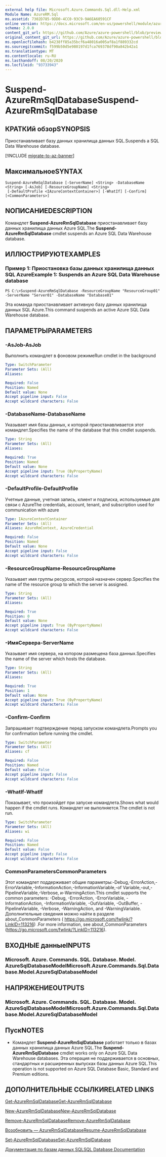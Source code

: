 ```yaml
---
external help file: Microsoft.Azure.Commands.Sql.dll-Help.xml
Module Name: AzureRM.Sql
ms.assetid: 7302D785-9DD0-4CC0-93C9-9A6EA60591CF
online version: https://docs.microsoft.com/en-us/powershell/module/azurerm.sql/suspend-azurermsqldatabase
schema: 2.0.0
content_git_url: https://github.com/Azure/azure-powershell/blob/preview/src/ResourceManager/Sql/Commands.Sql/help/Suspend-AzureRmSqlDatabase.md
original_content_git_url: https://github.com/Azure/azure-powershell/blob/preview/src/ResourceManager/Sql/Commands.Sql/help/Suspend-AzureRmSqlDatabase.md
ms.openlocfilehash: b4238ff85a35bcf6a48016a005af8a1f889332cd
ms.sourcegitcommit: f599b50d5e980197d1fca769378df90a842b42a1
ms.translationtype: MT
ms.contentlocale: ru-RU
ms.lasthandoff: 08/20/2020
ms.locfileid: "93733943"
---
```

# <span data-ttu-id="14088-101">Suspend-AzureRmSqlDatabase</span><span class="sxs-lookup"><span data-stu-id="14088-101">Suspend-AzureRmSqlDatabase</span></span>

## <span data-ttu-id="14088-102">КРАТКИй обзор</span><span class="sxs-lookup"><span data-stu-id="14088-102">SYNOPSIS</span></span>
<span data-ttu-id="14088-103">Приостанавливает базу данных хранилища данных SQL.</span><span class="sxs-lookup"><span data-stu-id="14088-103">Suspends a SQL Data Warehouse database.</span></span>

[!INCLUDE [migrate-to-az-banner](../../includes/migrate-to-az-banner.md)]

## <span data-ttu-id="14088-104">Максимальное</span><span class="sxs-lookup"><span data-stu-id="14088-104">SYNTAX</span></span>

```
Suspend-AzureRmSqlDatabase [-ServerName] <String> -DatabaseName <String> [-AsJob] [-ResourceGroupName] <String>
 [-DefaultProfile <IAzureContextContainer>] [-WhatIf] [-Confirm] [<CommonParameters>]
```

## <span data-ttu-id="14088-105">NОПИСАНИЕ</span><span class="sxs-lookup"><span data-stu-id="14088-105">DESCRIPTION</span></span>
<span data-ttu-id="14088-106">Командлет **Suspend-AzureRmSqlDatabase** приостанавливает базу данных хранилища данных Azure SQL.</span><span class="sxs-lookup"><span data-stu-id="14088-106">The **Suspend-AzureRmSqlDatabase** cmdlet suspends an Azure SQL Data Warehouse database.</span></span>

## <span data-ttu-id="14088-107">ИЛЛЮСТРИРУЮТ</span><span class="sxs-lookup"><span data-stu-id="14088-107">EXAMPLES</span></span>

### <span data-ttu-id="14088-108">Пример 1: Приостановка базы данных хранилища данных SQL Azure</span><span class="sxs-lookup"><span data-stu-id="14088-108">Example 1: Suspends an Azure SQL Data Warehouse database</span></span>
```
PS C:\>Suspend-AzureRmSqlDatabase -ResourceGroupName "ResourceGroup01" -ServerName "Server01" -DatabaseName "Database01"
```

<span data-ttu-id="14088-109">Эта команда приостанавливает активную базу данных хранилища данных SQL Azure.</span><span class="sxs-lookup"><span data-stu-id="14088-109">This command suspends an active Azure SQL Data Warehouse database.</span></span>

## <span data-ttu-id="14088-110">ПАРАМЕТРЫ</span><span class="sxs-lookup"><span data-stu-id="14088-110">PARAMETERS</span></span>

### <span data-ttu-id="14088-111">-AsJob</span><span class="sxs-lookup"><span data-stu-id="14088-111">-AsJob</span></span>
<span data-ttu-id="14088-112">Выполнить командлет в фоновом режиме</span><span class="sxs-lookup"><span data-stu-id="14088-112">Run cmdlet in the background</span></span>
```yaml
Type: SwitchParameter
Parameter Sets: (All)
Aliases:

Required: False
Position: Named
Default value: None
Accept pipeline input: False
Accept wildcard characters: False
```

### <span data-ttu-id="14088-113">-DatabaseName</span><span class="sxs-lookup"><span data-stu-id="14088-113">-DatabaseName</span></span>
<span data-ttu-id="14088-114">Указывает имя базы данных, к которой приостанавливается этот командлет.</span><span class="sxs-lookup"><span data-stu-id="14088-114">Specifies the name of the database that this cmdlet suspends.</span></span>

```yaml
Type: String
Parameter Sets: (All)
Aliases:

Required: True
Position: Named
Default value: None
Accept pipeline input: True (ByPropertyName)
Accept wildcard characters: False
```

### <span data-ttu-id="14088-115">-DefaultProfile</span><span class="sxs-lookup"><span data-stu-id="14088-115">-DefaultProfile</span></span>
<span data-ttu-id="14088-116">Учетные данные, учетная запись, клиент и подписка, используемые для связи с Azure</span><span class="sxs-lookup"><span data-stu-id="14088-116">The credentials, account, tenant, and subscription used for communication with azure</span></span>

```yaml
Type: IAzureContextContainer
Parameter Sets: (All)
Aliases: AzureRmContext, AzureCredential

Required: False
Position: Named
Default value: None
Accept pipeline input: False
Accept wildcard characters: False
```

### <span data-ttu-id="14088-117">-ResourceGroupName</span><span class="sxs-lookup"><span data-stu-id="14088-117">-ResourceGroupName</span></span>
<span data-ttu-id="14088-118">Указывает имя группы ресурсов, которой назначен сервер.</span><span class="sxs-lookup"><span data-stu-id="14088-118">Specifies the name of the resource group to which the server is assigned.</span></span>

```yaml
Type: String
Parameter Sets: (All)
Aliases:

Required: True
Position: 0
Default value: None
Accept pipeline input: True (ByPropertyName)
Accept wildcard characters: False
```

### <span data-ttu-id="14088-119">-ИмяСервера</span><span class="sxs-lookup"><span data-stu-id="14088-119">-ServerName</span></span>
<span data-ttu-id="14088-120">Указывает имя сервера, на котором размещена база данных.</span><span class="sxs-lookup"><span data-stu-id="14088-120">Specifies the name of the server which hosts the database.</span></span>

```yaml
Type: String
Parameter Sets: (All)
Aliases:

Required: True
Position: 1
Default value: None
Accept pipeline input: True (ByPropertyName)
Accept wildcard characters: False
```

### <span data-ttu-id="14088-121">-Confirm</span><span class="sxs-lookup"><span data-stu-id="14088-121">-Confirm</span></span>
<span data-ttu-id="14088-122">Запрашивает подтверждение перед запуском командлета.</span><span class="sxs-lookup"><span data-stu-id="14088-122">Prompts you for confirmation before running the cmdlet.</span></span>

```yaml
Type: SwitchParameter
Parameter Sets: (All)
Aliases: cf

Required: False
Position: Named
Default value: False
Accept pipeline input: False
Accept wildcard characters: False
```

### <span data-ttu-id="14088-123">-WhatIf</span><span class="sxs-lookup"><span data-stu-id="14088-123">-WhatIf</span></span>
<span data-ttu-id="14088-124">Показывает, что произойдет при запуске командлета.</span><span class="sxs-lookup"><span data-stu-id="14088-124">Shows what would happen if the cmdlet runs.</span></span>
<span data-ttu-id="14088-125">Командлет не выполняется.</span><span class="sxs-lookup"><span data-stu-id="14088-125">The cmdlet is not run.</span></span>

```yaml
Type: SwitchParameter
Parameter Sets: (All)
Aliases: wi

Required: False
Position: Named
Default value: False
Accept pipeline input: False
Accept wildcard characters: False
```

### <span data-ttu-id="14088-126">CommonParameters</span><span class="sxs-lookup"><span data-stu-id="14088-126">CommonParameters</span></span>
<span data-ttu-id="14088-127">Этот командлет поддерживает общие параметры:-Debug,-ErrorAction,-ErrorVariable,-InformationAction,-InformationVariable,-of Variable,-out,-PipelineVariable,-Verbose, и-WarningAction.</span><span class="sxs-lookup"><span data-stu-id="14088-127">This cmdlet supports the common parameters: -Debug, -ErrorAction, -ErrorVariable, -InformationAction, -InformationVariable, -OutVariable, -OutBuffer, -PipelineVariable, -Verbose, -WarningAction, and -WarningVariable.</span></span> <span data-ttu-id="14088-128">Дополнительные сведения можно найти в разделе about_CommonParameters ( https://go.microsoft.com/fwlink/?LinkID=113216) .</span><span class="sxs-lookup"><span data-stu-id="14088-128">For more information, see about_CommonParameters (https://go.microsoft.com/fwlink/?LinkID=113216).</span></span>

## <span data-ttu-id="14088-129">ВХОДНЫЕ данные</span><span class="sxs-lookup"><span data-stu-id="14088-129">INPUTS</span></span>

### <span data-ttu-id="14088-130">Microsoft. Azure. Commands. SQL. Database. Model. AzureSqlDatabaseModel</span><span class="sxs-lookup"><span data-stu-id="14088-130">Microsoft.Azure.Commands.Sql.Database.Model.AzureSqlDatabaseModel</span></span>

## <span data-ttu-id="14088-131">НАПРЯЖЕНИЕ</span><span class="sxs-lookup"><span data-stu-id="14088-131">OUTPUTS</span></span>

### <span data-ttu-id="14088-132">Microsoft. Azure. Commands. SQL. Database. Model. AzureSqlDatabaseModel</span><span class="sxs-lookup"><span data-stu-id="14088-132">Microsoft.Azure.Commands.Sql.Database.Model.AzureSqlDatabaseModel</span></span>

## <span data-ttu-id="14088-133">Пуск</span><span class="sxs-lookup"><span data-stu-id="14088-133">NOTES</span></span>
* <span data-ttu-id="14088-134">Командлет **Suspend-AzureRmSqlDatabase** работает только в базах данных хранилища данных Azure SQL.</span><span class="sxs-lookup"><span data-stu-id="14088-134">The **Suspend-AzureRmSqlDatabase** cmdlet works only on Azure SQL Data Warehouse databases.</span></span> <span data-ttu-id="14088-135">Эта операция не поддерживается в основных, стандартных и расширенных выпусках базы данных Azure SQL.</span><span class="sxs-lookup"><span data-stu-id="14088-135">This operation is not supported on Azure SQL Database Basic, Standard and Premium editions.</span></span>

## <span data-ttu-id="14088-136">ДОПОЛНИТЕЛЬНЫЕ ССЫЛКИ</span><span class="sxs-lookup"><span data-stu-id="14088-136">RELATED LINKS</span></span>

[<span data-ttu-id="14088-137">Get-AzureRmSqlDatabase</span><span class="sxs-lookup"><span data-stu-id="14088-137">Get-AzureRmSqlDatabase</span></span>](./Get-AzureRmSqlDatabase.md)

[<span data-ttu-id="14088-138">New-AzureRmSqlDatabase</span><span class="sxs-lookup"><span data-stu-id="14088-138">New-AzureRmSqlDatabase</span></span>](./New-AzureRmSqlDatabase.md)

[<span data-ttu-id="14088-139">Remove-AzureRmSqlDatabase</span><span class="sxs-lookup"><span data-stu-id="14088-139">Remove-AzureRmSqlDatabase</span></span>](./Remove-AzureRmSqlDatabase.md)

[<span data-ttu-id="14088-140">Возобновить — AzureRmSqlDatabase</span><span class="sxs-lookup"><span data-stu-id="14088-140">Resume-AzureRmSqlDatabase</span></span>](./Resume-AzureRmSqlDatabase.md)

[<span data-ttu-id="14088-141">Set-AzureRmSqlDatabase</span><span class="sxs-lookup"><span data-stu-id="14088-141">Set-AzureRmSqlDatabase</span></span>](./Set-AzureRmSqlDatabase.md)

[<span data-ttu-id="14088-142">Документация по базам данных SQL</span><span class="sxs-lookup"><span data-stu-id="14088-142">SQL Database Documentation</span></span>](https://docs.microsoft.com/azure/sql-database/)


